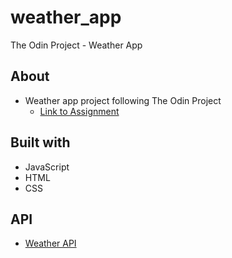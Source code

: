 # weather_app

The Odin Project - Weather App

## About

- Weather app project following The Odin Project
  - [Link to Assignment](https://www.theodinproject.com/lessons/node-path-javascript-weather-app)

## Built with

- JavaScript
- HTML
- CSS

## API

- [Weather API](https://www.weatherapi.com/)
